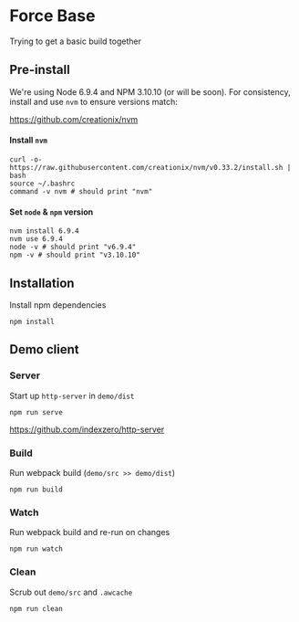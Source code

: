 # Force Base
Trying to get a basic build together

## Pre-install
We're using Node 6.9.4 and NPM 3.10.10 (or will be soon). For consistency, install and use `nvm` to ensure versions match:

https://github.com/creationix/nvm

#### Install `nvm`
```
curl -o- https://raw.githubusercontent.com/creationix/nvm/v0.33.2/install.sh | bash
source ~/.bashrc
command -v nvm # should print "nvm"
```

#### Set `node` & `npm` version
```
nvm install 6.9.4
nvm use 6.9.4
node -v # should print "v6.9.4"
npm -v # should print "v3.10.10"
```

## Installation
Install npm dependencies
```
npm install
```

## Demo client

### Server
Start up `http-server` in `demo/dist`
```
npm run serve
```
https://github.com/indexzero/http-server

### Build
Run webpack build (`demo/src >> demo/dist`)
```
npm run build
```

### Watch
Run webpack build and re-run on changes
```
npm run watch
```

### Clean
Scrub out `demo/src` and `.awcache`
```
npm run clean
```
